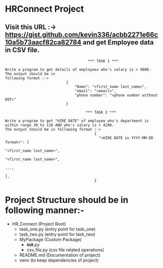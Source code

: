 # HRConnect Project

## Visit this URL :-> https://gist.github.com/kevin336/acbb2271e66c10a5b73aacf82ca82784 and get Employee data in CSV file.

```                               
                                      *** TASK 1 ***

Write a program to get details of employees who's salary is > 9000. The output should be in 
following format :->
                            {
                                "Name": "<first_name last_name>",
                                "email": "<email>",
                                "phone number": "<phone number without DOT>"
                            }
```

```
                                     *** TASK 2 ***
                                    
Write a program to get "HIRE DATE" of employee who's department is within range 30 to 110 AND who's salary is > 4200.
The output should be in following format :-> 
                                         {
                                           "<HIRE DATE in YYYY-MM-DD format>": [
                                                                            "<first_name last_name>", 
                                                                            "<first_name last_name>",
                                                                            ...,
                                                                            ],
                                         }
```

# Project Structure should be in following manner:-
- HR_Connect (Project Root)
    - task_one.py (entry point for task_one)
    - task_two.py (entry point for task_two)
    - MyPackage (Custom Package)
        - __init__.py
        - csv_file.py (csv file related operations)
    - README.md (Documentation of project)
    - venv (to keep dependencies of project)